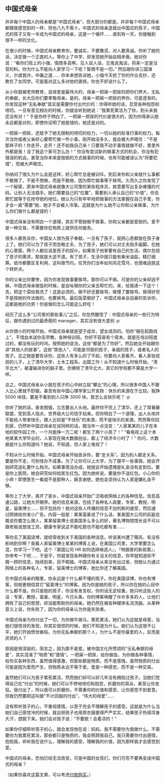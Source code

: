 ## 中国式母亲

并非每个中国人的母亲都是“中国式母亲”，但大部分的都是。并非每个中国式母亲都跟我感觉到的一样，但也八九不离十。中国式的母亲造就出中国式的孩子，中国式的孩子又有一半成为中国式的母亲，这是一个循环…… 直到有一天，你接触到很不一样的文化。

在很小的时候，中国式母亲教育你，要诚实，不要撒谎，对人要真诚。你听了她的话，决定做一个正直的人。等你上了中学，却发现她开始自相矛盾，她对你说：“看你们班上的小强，情商多高啊，见人说人话，见鬼说鬼话，将来一定是当官的料。你为什么不能向人家学习一下呢？智商不是一切。” 然后跟你讲三国演义，尔虞我诈，中庸之道…… 你本来想告诉她，小强今天抢了你的作业去抄，还欺负了女同学。可是面对这么多对他的褒扬，你也不好说什么了。

从小你就被老师教育，说母爱是最伟大的，母亲一把屎一把尿的把你们养大，无私的奉献，长大后你们要孝敬母亲。是的，母亲一把屎一把尿的养你，可是逐渐的，你发现这种“无私奉献”其实是需要你付出代价的：你得听她的话，忍受各种抱怨和唠叨。一旦有意见相左的时候，你就会听到她说：“我累死累活为了你，到头来我还没有对！” 于是你终于明白了，一把屎一把尿的代价是很大的，因为你得承认她永远都是对的，即使你证明了她是错的，她还是对的。

一把屎一把尿，还赋予了她无限制的唠叨的权力，一切以她的标准行事的权力。每次当你或者父亲好心要帮忙做一件小事，刚开始没多久，就会被大声喝住：“不是那样子的！你走开，走开！还不如我自己来！只要我不动手事情就做不好，里里外外都是我！没了我这个家可怎么办！” 你没有尝试新的做事方式的机会，你没有犯错误的机会。甚至当你本来是按她的方式做事的时候，也有可能被误认为“将要犯错”，而被大声喝住。

你纳闷了很久为什么会是这样，好心帮忙总是被训斥。到后来你和父亲就什么事都不敢做了，不是不想做，而是不敢做，因为帮忙做事等于挨骂。久而久之你发现了一个秘密，原来中国式母亲就像大公司里的某些程序员，故意要写出复杂难懂的代码，让别人无法插手。她们需要自己的“位置”，需要别人承认自己的“价值”，你去帮忙就等于在抢夺她的地位。她认为只有牢牢地把做事的方法掌握在自己手里，你才会一直“需要”她，她才不会被人冷落。这就是为什么她不让你和父亲做事，为什么你们做什么都是错的！

中国式母亲没有明白一个道理，其实不管她做不做事，你和父亲都是爱她的。爱不是一种交易，不需要你在物质上提供任何服务。

很多人都告诉你，中国女人很为孩子奉献。一旦有了孩子，就把心思都放在孩子身上了。她们可以为了孩子而忽略丈夫，为了孩子，她们可以对丈夫指手画脚。在她的心里面，两个人都应该是孩子的奴仆。如果孩子他爹要有自己的生活，偶尔忽视了孩子的需求，那就是大逆不道。有了孩子，生活中就只能有柴米油盐，精打细算。纸巾都要反复利用，这叫做节约。任凭你们当年如何风花雪月，也很难逃脱这个转折点。

你的父亲比你要惨，因为你发现做事要挨骂，那你可以不做。可是你的父亲却逃不掉。中国式母亲做饭的时候，是会吆喝你的父亲去帮忙的。来，给我递一下这个！去，把这个菜给我洗了！这是必须的，做不好还要挨骂，做慢了要挨骂，做得好但不是按她的作法做的，也要挨骂。最后饭菜做好了，中国式母亲会自豪的告诉你，这都是她的功劳！你爸做的怎么可能这么好吃！

经历了这么多“公司里的那些事儿”之后，你忽然醒悟了：中国式母亲的一些行为特征，跟你遇到过的最奇葩的 manager，其实没有很大差别 :p

从你很小的时候开始，中国式母亲就是望子成龙，望女成凤的。怕你“输在起跑线上”，不惜血本送你去早教，各种培训班。你好不容易有个周末，就是在培训班度过的，都没有玩的时间。按照她的说法，这些“都是为了你好”。然后她会开始跟你讲“其他人的故事”。这些“其他人”，可能是邻居的孩子，亲戚的孩子，或者名人的孩子。总之她是要告诉你，这些人有多么的了不起，你要向人家看齐。看人家张叔叔的儿子，上了清华大学，土木工程系，出国工作！从不知道什么时候开始，“清华北大”，被灌输进你的脑子里。仿佛除了清华北大，其它的学校都不算是大学一样。

总之，中国式母亲从小就在孩子的心中树立起“攀比”的心理，所以很多中国人不跟人比心里就不舒服。甚至有些中国心理学家公开宣扬：快乐的来源在于比较。我挣 5000 块钱，要是不看到别人只挣 3000 块，我怎么会快乐呢？ :p

你听了她的话，奋发图强，立志要出人头地。最终你不但上了清华，还上了常春藤联盟，受到高人指点，世界级大公司信手拈来。但你明白了一个道理，出人头地并不能给人带来快乐，跟人比较是“不快乐”的来源，而不是快乐的来源。然而等你回到家，仍然听中国式母亲在说同样的话，跟当年一点没变：“人家某某的儿子在本地的软件园工作，一个月能挣一万二呢！都生了两个小孩了！” “看电视上这个本地某某大学毕业的，人家现在搞大数据创业，都上了经济半小时了！” 你问，大数据是什么你知道吗？她说，不知道，但人家上电视了！

不知从什么时候开始，中国式母亲开始告诉你，要“走关系”。因为别人都走关系，要是你不走，可别怪办不成事。为了让你可以上大学，为了摆平一些事情，她会开始研究送礼要什么档次。如果事情没办成，她就会开始遗憾是礼金没有走到位。要是你上医院，她会研究如何给医生红包。因为她听说，要是你不送红包，小心你的小命！即使医生一看就不是那种人，婉言谢绝，她也会坚持认为人家是嫌礼金不够。

等你上了大学，离开了家乡，中国式母亲开始广泛吸收网络上的各种信息。信息高速公路，让她大开眼界。她的信息来源，包括了各种名人政要，专家，教授，明星，留美博士…… 但不包括你！她对这些人传播的信息不加判断的接受，然后通过网络给你发小广告。内容一般是：某某富豪说了什么话，某美国大公司的前副总裁说你要怎么做人，某某留美博士说美国多么多么的好，著名博物馆馆长说不可以跟老板说想涨工资，健康专家说这不能吃那也不能吃都有害……

等你去了美国读博，就经常收到关于美国的各种消息。听说某州遭了飓风，有没有影响到你啊？我看人家留美博士某某的博客上说，在美国公司里，大学里要怎么混，你学习一下吧。这个『美国公司 HR 如何选择候选人』，『特朗普的新政策』，你参考一下吧…… 于是乎，你就发现各种跟你有关没关的信息，你早就知道却不屑一顾的信息，陆续到来，目不暇接。中国式母亲从来没有出过省，但她认为通过网络上的各种名人，专家，留美博士的博客，她比你还了解美国。

在中国式母亲的眼里，你永远是个什么都不懂的孩子。你在美国读博，你也有博客，但她更相信其它“留美博士”的博客。因为你是她的孩子，所以你在她的心目中什么都不是。你只是她的孩子，你没有发言权，你的话无足轻重。她只听这些人的话：专家，教授，富豪，明星，今日头条。你的博客唤醒了许许多多的人，让他们拥有了自己的思想，却没能帮助你的母亲。她仍然在被各种媒体名流洗脑。从某种意义上说，你失败了，因为你的母亲认为你是失败者。

中国式母亲为你付出了一切，为你做牛做马，累死累活，她们认为这就是母爱。当她们很惊讶的发现，你其实很烦的时候，她们不知道为什么。她们认为这很不公平，她们开始愤世嫉俗。为你无私奉献的那个人，为什么不是你最爱的人，反而是厌烦的人？

原因是很深层的，简言之，因为那不是爱。被中国文化所赞颂的“无私奉献的母爱”，其实混淆了“物质”和“感情”。一把屎一把尿，给你做饭，为你做各种事情，给你买各种东西，虽然值得感激，但那些都是物质，而不是感情。虽然物质的付出可能是因为爱而产生，但物质永远不等于爱。爱是一种感觉，而不是一种交易。

虽然她们可以为孩子累死累活，然而她们却可以好几年没有拥抱过孩子。当她们觉得自己在“付出”的时候，她们可以不停地唠叨和抱怨，折磨你的耳朵，甚至让你发狂。我付出了，所以我可以折磨你，不尊重你的价值和感受，让你感觉不到爱意。但我仍然要把这叫做“不计回报的付出”，“伟大的母爱”……

没有聆听孩子的心，不重视感情，以至于完全不理解孩子的感受。这就是为什么当她们自己感觉冷的时候，就会把孩子也用厚衣服裹得严严实实，结果孩子热得浑身大汗，想脱下来。她们会对孩子说：“不要脱！会着凉的！”

如果你仔细聆听孩子的心，就会发现他在说：妈妈，我不需要你为我做什么，不需要你为我累死累活，那些都只是物质的，我会照顾我自己。我只需要你付出感情，抱抱我，听听我在说什么，理解我的感受，理解我的价值，因为那样我才会感觉到爱。

中国式的母亲，恐怕已经无法改变。可是中国的女孩们，你们可否不要再变成中国式的母亲？

（如果你喜欢这篇文章，可以考虑[付款购买](http://www.yinwang.org/blog-cn/2016/04/13/pay-blog)。）
